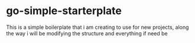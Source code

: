 # go-simple-starterplate
This is a simple boilerplate that i am creating to use for new projects, along the way i will be modifying the structure and everything if need be
